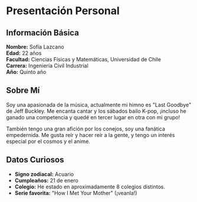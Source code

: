 # Presentación Personal

## Información Básica
**Nombre:** Sofía Lazcano  
**Edad:** 22 años  
**Facultad:** Ciencias Físicas y Matemáticas, Universidad de Chile  
**Carrera:** Ingeniería Civil Industrial  
**Año:** Quinto año

## Sobre Mí
Soy una apasionada de la música, actualmente mi himno es "Last Goodbye" de Jeff Buckley. Me encanta cantar y los sábados bailo K-pop, ¡incluso he ganado una competencia y quedé en tercer lugar en otra con mi grupo!

También tengo una gran afición por los conejos, soy una fanática empedernida. Me gusta reír y hacer reír a la gente, y tengo un interés especial por el cosmos y el anime.

## Datos Curiosos
- **Signo zodiacal:** Acuario  
- **Cumpleaños:** 21 de enero  
- **Colegio:** He estado en aproximadamente 8 colegios distintos.  
- **Serie favorita:** "How I Met Your Mother" (¡veanla!)



<!--
**SofiaLazcano/SofiaLazcano** is a ✨ _special_ ✨ repository because its `README.md` (this file) appears on your GitHub profile.

Here are some ideas to get you started:

- 🔭 I’m currently working on ...
- 🌱 I’m currently learning ...
- 👯 I’m looking to collaborate on ...
- 🤔 I’m looking for help with ...
- 💬 Ask me about ...
- 📫 How to reach me: ...
- 😄 Pronouns: ...
- ⚡ Fun fact: ...
-->
